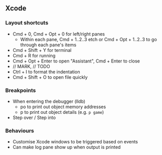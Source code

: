 ## Xcode

### Layout shortcuts
- Cmd + 0, Cmd + Opt + 0 for left/right panes
    - Within each pane, Cmd + 1..2..3 etch or Cmd + Opt + 1..2..3 to go through each pane's items
- Cmd + Shift + Y for terminal
- Cmd + R for running
- Cmd + Opt + Enter to open "Assistant", Cmd + Enter to close
- // MARK, // TODO
- Ctrl + I to format the indentation
- Cmd + Shift + O to open file quickly

### Breakpoints
- When entering the debugger (lldb)
    - po to print out object memory addresses
    - p to print out object details (e.g. `p game`)
- Step over / Step into

### Behaviours
- Customise Xcode windows to be triggered based on events
- Can make log pane show up when output is printed
